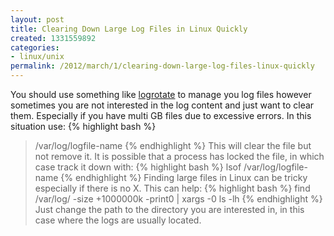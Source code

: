 ```yaml
---
layout: post
title: Clearing Down Large Log Files in Linux Quickly
created: 1331559892
categories:
- linux/unix
permalink: /2012/march/1/clearing-down-large-log-files-linux-quickly
---
```

You should use something like <a href="http://linuxcommand.org/man_pages/logrotate8.html">logrotate</a> to manage you log files however sometimes you are not interested in the log content and just want to clear them. Especially if you have multi GB files due to excessive errors. In this situation use:
{% highlight bash %}
> /var/log/logfile-name
{% endhighlight %}
This will clear the file but not remove it. It is possible that a process has locked the file, in which case track it down with:
{% highlight bash %}
lsof /var/log/logfile-name
{% endhighlight %}
Finding large files in Linux can be tricky especially if there is no X. This can help:
{% highlight bash %}
find /var/log/ -size +1000000k -print0 | xargs -0 ls -lh
{% endhighlight %}
Just change the path to the directory you are interested in, in this case where the logs are usually located.
